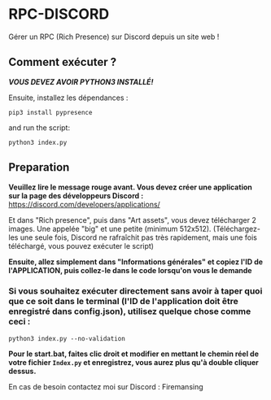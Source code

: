 # RPC-DISCORD
Gérer un RPC (Rich Presence) sur Discord depuis un site web !

## Comment exécuter ?

***__VOUS DEVEZ AVOIR PYTHON3 INSTALLÉ!__***

Ensuite, installez les dépendances :
```
pip3 install pypresence
```
and run the script:
```
python3 index.py
```

## Preparation
**Veuillez lire le message rouge avant. Vous devez créer une application sur la page des développeurs Discord :**
https://discord.com/developers/applications/

Et dans "Rich presence", puis dans "Art assets", vous devez télécharger 2 images. Une appelée "big" et une petite (minimum 512x512). (Téléchargez-les une seule fois, Discord ne rafraîchit pas très rapidement, mais une fois téléchargé, vous pouvez exécuter le script)

__Ensuite, allez simplement dans "Informations générales" et copiez l'ID de l'APPLICATION, puis collez-le dans le code lorsqu'on vous le demande__

### Si vous souhaitez exécuter directement sans avoir à taper quoi que ce soit dans le terminal (l'ID de l'application doit être enregistré dans config.json), utilisez quelque chose comme ceci :
```
python3 index.py --no-validation
```
**Pour le start.bat, faites clic droit et modifier en mettant le chemin réel de votre fichier ```Index.py``` et enregistrez, vous aurez plus qu'à double cliquer dessus.**

En cas de besoin contactez moi sur Discord : Firemansing
